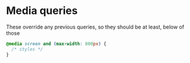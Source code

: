 # Media queries

These override any previous queries, so they should be at least, below of those

```css
@media screen and (max-width: 800px) {
  /* styles */
}
```
